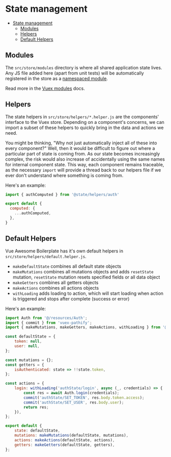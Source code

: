 # State management

- [State management](#state-management)
  - [Modules](#modules)
  - [Helpers](#helpers)
  - [Default Helpers](#default-helpers)

## Modules

The `src/store/modules` directory is where all shared application state lives. Any JS file added here (apart from unit tests) will be automatically registered in the store as a [namespaced module](https://vuex.vuejs.org/en/modules.html#namespacing).

Read more in the [Vuex modules](https://vuex.vuejs.org/en/modules.html) docs.

## Helpers

The state helpers in `src/store/helpers/*.helper.js` are the components' interface to the Vuex store. Depending on a component's concerns, we can import a subset of these helpers to quickly bring in the data and actions we need.

You might be thinking, "Why not just automatically inject all of these into every component?" Well, then it would be difficult to figure out where a particular part of state is coming from. As our state becomes increasingly complex, the risk would also increase of accidentally using the same names for internal component state. This way, each component remains traceable, as the necessary `import` will provide a thread back to our helpers file if we ever don't understand where something is coming from.

Here's an example:

```js
import { authComputed } from '@state/helpers/auth'

export default {
  computed: {
    ...authComputed,
  },
}
```

## Default Helpers

Vue Awesome Boilerplate has it's own default helpers in `src/store/helpers/default.helper.js`.

- `makeDefaultState` combines all default state objects
- `makeMutations` combines all mutations objects and adds `resetState` mutation, `resetState` mutation resets specified fields or all data object
- `makeGetters` combines all getters objects
- `makeActions` combines all actions objects
- `withLoading` adds loading to action, which will start loading when action is triggered and stops after complete (success or error)


Here's an example:

```js
import Auth from '@/resources/Auth';
import { commit } from 'vuex-pathify';
import { makeMutations, makeGetters, makeActions, withLoading } from '@/store/helpers/default.helper';

const defaultState = {
    token: null,
    user: null,
};

const mutations = {};
const getters = {
    isAuthenticated: state => !!state.token,
};

const actions = {
    login: withLoading('authState/login', async (_, credentials) => {
        const res = await Auth.login(credentials);
        commit('authState/SET_TOKEN', res.body.token.access);
        commit('authState/SET_USER', res.body.user);
        return res;
    }),
};

export default {
    state: defaultState,
    mutations: makeMutations(defaultState, mutations),
    actions: makeActions(defaultState, actions),
    getters: makeGetters(defaultState, getters),
};

```
